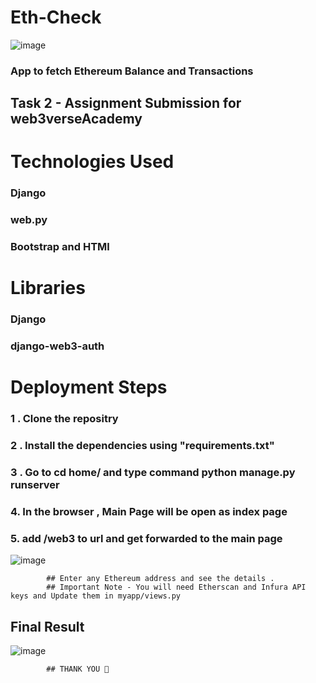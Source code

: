 # Eth-Check

![image](https://github.com/SUKHJIT-CYBER/Eth-Check/assets/78156807/2d91162b-c09c-4d76-801c-2e7ba13f9857)


### App to fetch Ethereum Balance and Transactions
## Task 2 - Assignment Submission for web3verseAcademy


# Technologies Used 
### Django 
### web.py
### Bootstrap and HTMl
# Libraries
### Django
### django-web3-auth
# Deployment Steps
### 1 . Clone the repositry
### 2 . Install the dependencies using "requirements.txt"
### 3 .  Go to cd home/  and type command python manage.py runserver
### 4. In the browser ,  Main Page will be open as index page 
### 5. add /web3 to url and get forwarded to the main page 


![image](https://github.com/SUKHJIT-CYBER/Eth-Check/assets/78156807/7b9479b8-28b8-44b2-9bc5-165164976329)

            ## Enter any Ethereum address and see the details .
            ## Important Note - You will need Etherscan and Infura API keys and Update them in myapp/views.py
            
            
            
 ## Final Result
 
 ![image](https://github.com/SUKHJIT-CYBER/Eth-Check/assets/78156807/22b63295-054f-425d-8adf-a2b644fdc962)

            
            ## THANK YOU 🤍





